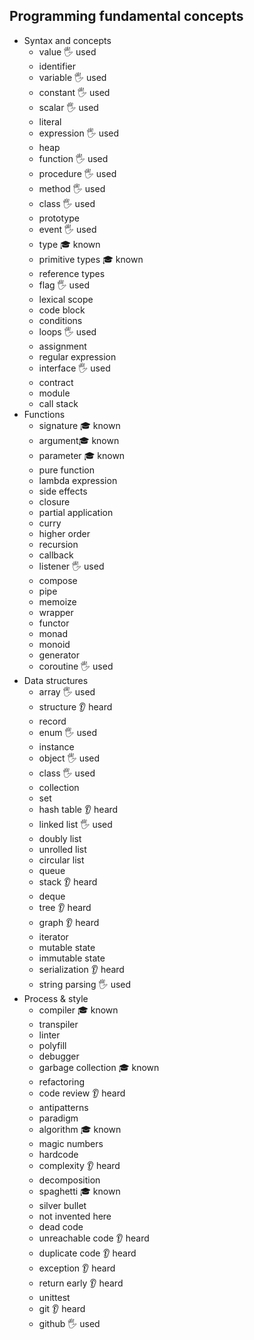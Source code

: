 ## Programming fundamental concepts

- Syntax and concepts
  - value 🖐️ used
  - identifier
  - variable 🖐️ used
  - constant 🖐️ used
  - scalar 🖐️ used
  - literal
  - expression 🖐️ used
  - heap
  - function 🖐️ used
  - procedure 🖐️ used
  - method 🖐️ used
  - class 🖐️ used
  - prototype
  - event 🖐️ used
  - type 🎓 known
  - primitive types 🎓 known
  - reference types
  - flag 🖐️ used
  - lexical scope
  - code block
  - conditions
  - loops 🖐️ used
  - assignment
  - regular expression
  - interface 🖐️ used
  - contract
  - module
  - call stack
- Functions
  - signature 🎓 known
  - argument🎓 known
  - parameter 🎓 known
  - pure function
  - lambda expression
  - side effects
  - closure
  - partial application
  - curry
  - higher order
  - recursion
  - callback
  - listener 🖐️ used
  - compose
  - pipe
  - memoize
  - wrapper
  - functor
  - monad
  - monoid
  - generator
  - coroutine 🖐️ used
- Data structures
  - array 🖐️ used
  - structure 👂 heard
  - record
  - enum 🖐️ used
  - instance
  - object 🖐️ used
  - class 🖐️ used
  - collection
  - set
  - hash table 👂 heard
  - linked list 🖐️ used
  - doubly list
  - unrolled list
  - circular list
  - queue
  - stack 👂 heard
  - deque
  - tree 👂 heard
  - graph 👂 heard
  - iterator
  - mutable state
  - immutable state
  - serialization 👂 heard
  - string parsing 🖐️ used
- Process & style
  - compiler 🎓 known
  - transpiler
  - linter
  - polyfill
  - debugger
  - garbage collection 🎓 known
  - refactoring
  - code review 👂 heard
  - antipatterns
  - paradigm
  - algorithm 🎓 known
  - magic numbers
  - hardcode
  - complexity 👂 heard
  - decomposition
  - spaghetti 🎓 known
  - silver bullet
  - not invented here
  - dead code
  - unreachable code 👂 heard
  - duplicate code 👂 heard
  - exception 👂 heard
  - return early 👂 heard
  - unittest
  - git 👂 heard
  - github 🖐️ used
